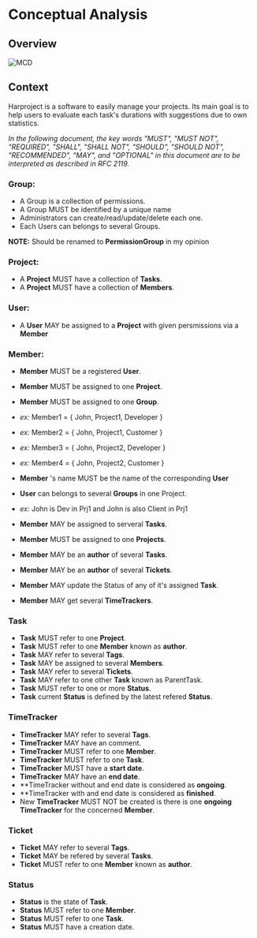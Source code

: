 # Conceptual Analysis


## Overview
![MCD](https://raw.githubusercontent.com/kkuetnet/Harproject/develop/src/Harproject/AppBundle/Resources/doc/MCD.png)

## Context
Harproject is a software to easily manage your projects. Its main goal is to help users to evaluate each task's durations with suggestions due to own statistics. 

*In the following document, the key words "MUST", "MUST NOT", "REQUIRED", "SHALL", "SHALL NOT", "SHOULD", "SHOULD NOT", "RECOMMENDED", "MAY", and "OPTIONAL" in this document are to be interpreted as described in RFC 2119.*

### Group: 
- A Group is a collection of permissions.
- A Group MUST be identified by a unique name
- Administrators can create/read/update/delete each one.
- Each Users can belongs to several Groups.

**NOTE:** Should be renamed to **PermissionGroup** in my opinion

### Project:
- A **Project** MUST have a collection of **Tasks**.
- A **Project** MUST have a collection of **Members**.

### User:
- A **User** MAY be assigned to a **Project** with given persmissions via a **Member**

### Member:
- **Member** MUST be a registered **User**.
- **Member** MUST be assigned to one **Project**.
- **Member** MUST be assigned to one  **Group**.
 - *ex:* Member1 = { John, Project1, Developer }
 - *ex:* Member2 = { John, Project1, Customer }
 - *ex:* Member3 = { John, Project2, Developer }
 - *ex:* Member4 = { John, Project2, Customer }
- **Member** 's name MUST be the name of the corresponding **User**

- **User** can belongs to several **Groups** in one Project.
 - *ex:* John is Dev in Prj1 and John is also Client in Prj1

- **Member** MAY be assigned to serveral **Tasks**.
- **Member** MUST be assigned to one **Projects**.
- **Member** MAY be an **author** of several **Tasks**.
- **Member** MAY be an **author** of several **Tickets**. 
- **Member** MAY update the Status of any of it's assigned **Task**.
- **Member** MAY get several **TimeTrackers**. 

### Task
- **Task** MUST refer to one **Project**.
- **Task** MUST refer to one **Member** known as **author**.
- **Task** MAY refer to several **Tags**.
- **Task** MAY be assigned to several **Members**.
- **Task** MAY refer to several **Tickets**.
- **Task** MAY refer to one other **Task** known as ParentTask.
- **Task** MUST refer to one or more **Status**.
- **Task** current **Status** is defined by the latest refered **Status**.

### TimeTracker
- **TimeTracker** MAY refer to several **Tags**.
- **TimeTracker** MAY have an comment.
- **TimeTracker** MUST refer to one **Member**.
- **TimeTracker** MUST refer to one **Task**.
- **TimeTracker** MUST have a **start date**.
- **TimeTracker** MAY have an **end date**.
- **TimeTracker without and end date is considered as **ongoing**.
- **TimeTracker with and end date is considered as **finished**.
- New **TimeTracker** MUST NOT be created is there is one **ongoing** **TimeTracker** for the concerned **Member**.

### Ticket
- **Ticket** MAY refer to several **Tags**.
- **Ticket** MAY be refered by several **Tasks**.
- **Ticket** MUST refer to one **Member** known as **author**.

### Status
- **Status** is the state of **Task**.
- **Status** MUST refer to one **Member**.
- **Status** MUST refer to one **Task**.
- **Status** MUST have a creation date.
